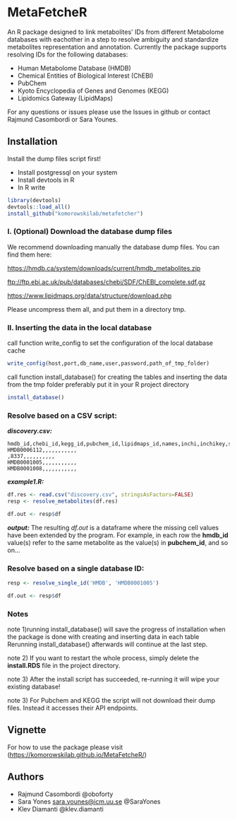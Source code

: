 # MetaFetcheR

An R package designed to link metabolites' IDs from different Metabolome databases with eachother in a step to resolve ambiguity and standardize metabolites representation and annotation.
Currently the package supports resolving IDs for the following databases:
  - Human Metabolome Database (HMDB)
  - Chemical Entities of Biological Interest (ChEBI)
  - PubChem
  - Kyoto Encyclopedia of Genes and Genomes (KEGG)
  - Lipidomics Gateway (LipidMaps)
  
 For any questions or issues please use the Issues in github or contact Rajmund Casombordi or Sara Younes.

##  Installation
Install the dump files script first!
 
 - Install postgressql on your system
 - Install devtools in R 
 - In R write 
 ```R
library(devtools)
devtools::load_all()
install_github("komorowskilab/metafetcher")
```

### I. (Optional) Download the database dump files 

We recommend downloading manually the database dump files. You can find them here:

  https://hmdb.ca/system/downloads/current/hmdb_metabolites.zip

  ftp://ftp.ebi.ac.uk/pub/databases/chebi/SDF/ChEBI_complete.sdf.gz
  
  https://www.lipidmaps.org/data/structure/download.php
    
Please uncompress them all, and put them in a directory tmp.

### II. Inserting the data in the local database

call function write_config to set the configuration of the local database cache 
```R
write_config(host,port,db_name,user,password,path_of_tmp_folder)
```
call function install_database() for creating the tables and inserting the data from the tmp folder preferably put it in your R project directory

```R
install_database()
```
### Resolve based on a CSV script:

***discovery.csv:***
```csv
hmdb_id,chebi_id,kegg_id,pubchem_id,lipidmaps_id,names,inchi,inchikey,smiles,formula,mass,monoisotopic_mass
HMDB0006112,,,,,,,,,,,
,8337,,,,,,,,,,
HMDB0001005,,,,,,,,,,,
HMDB0001008,,,,,,,,,,,
```

***example1.R:***
```R
df.res <- read.csv("discovery.csv", stringsAsFactors=FALSE)
resp <- resolve_metabolites(df.res)

df.out <- resp$df
```

***output:***
The resulting *df.out* is a dataframe where the missing cell values have been extended by the program. For example, in each row the **hmdb_id** value(s) refer to the same metabolite as the value(s) in **pubchem_id**, and so on... 


### Resolve based on a single database ID:
```R
resp <- resolve_single_id('HMDB', 'HMDB0001005')

df.out <- resp$df
```

### Notes
note 1)running install_database() will save the progress of installation when the package is done with creating and inserting data in each table Rerunning install_database() afterwards will continue at the last step.

note 2) If you want to restart the whole process, simply delete the **install.RDS** file in the project directory.

note 3) After the install script has succeeded, re-running it will wipe your existing database!

note 3) For Pubchem and KEGG the script will not download their dump files. Instead it accesses their API endpoints.

## Vignette 
For how to use the package please visit (https://komorowskilab.github.io/MetaFetcheR/)

## Authors
- Rajmund Casombordi 
  @oboforty
- Sara Yones sara.younes@icm.uu.se 
 @SaraYones
- Klev Diamanti 
 @klev.diamanti
